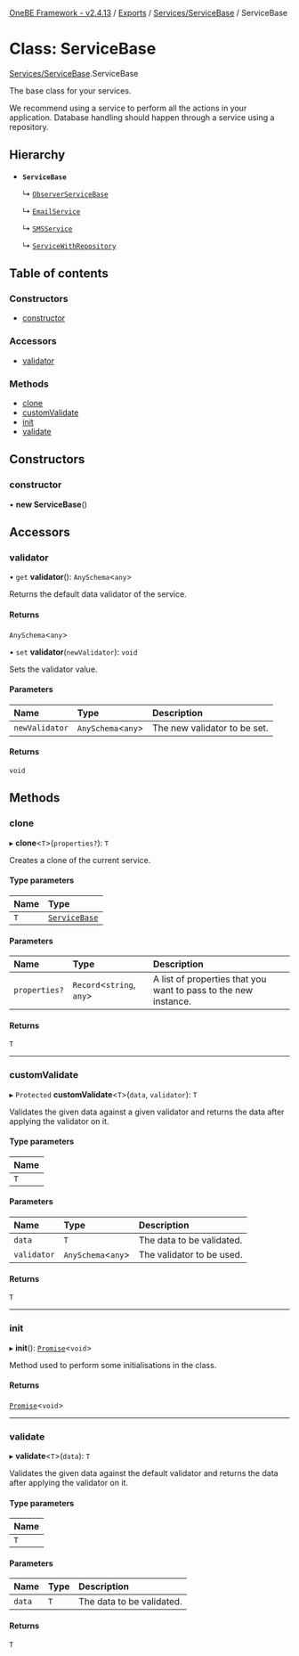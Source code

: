 [OneBE Framework - v2.4.13](../README.md) / [Exports](../modules.md) / [Services/ServiceBase](../modules/Services_ServiceBase.md) / ServiceBase

# Class: ServiceBase

[Services/ServiceBase](../modules/Services_ServiceBase.md).ServiceBase

The base class for your services.

We recommend using a service to perform all the actions in your application. Database handling should
happen through a service using a repository.

## Hierarchy

- **`ServiceBase`**

  ↳ [`ObserverServiceBase`](DB_Mongo_ObserverServiceBase.ObserverServiceBase.md)

  ↳ [`EmailService`](Email_EmailService.EmailService.md)

  ↳ [`SMSService`](SMS_SMSService.SMSService.md)

  ↳ [`ServiceWithRepository`](Services_ServiceWithRepository.ServiceWithRepository.md)

## Table of contents

### Constructors

- [constructor](Services_ServiceBase.ServiceBase.md#constructor)

### Accessors

- [validator](Services_ServiceBase.ServiceBase.md#validator)

### Methods

- [clone](Services_ServiceBase.ServiceBase.md#clone)
- [customValidate](Services_ServiceBase.ServiceBase.md#customvalidate)
- [init](Services_ServiceBase.ServiceBase.md#init)
- [validate](Services_ServiceBase.ServiceBase.md#validate)

## Constructors

### constructor

• **new ServiceBase**()

## Accessors

### validator

• `get` **validator**(): `AnySchema`<`any`\>

Returns the default data validator of the service.

#### Returns

`AnySchema`<`any`\>

• `set` **validator**(`newValidator`): `void`

Sets the validator value.

#### Parameters

| Name | Type | Description |
| :------ | :------ | :------ |
| `newValidator` | `AnySchema`<`any`\> | The new validator to be set. |

#### Returns

`void`

## Methods

### clone

▸ **clone**<`T`\>(`properties?`): `T`

Creates a clone of the current service.

#### Type parameters

| Name | Type |
| :------ | :------ |
| `T` | [`ServiceBase`](Services_ServiceBase.ServiceBase.md) |

#### Parameters

| Name | Type | Description |
| :------ | :------ | :------ |
| `properties?` | `Record`<`string`, `any`\> | A list of properties that you want to pass to the new instance. |

#### Returns

`T`

___

### customValidate

▸ `Protected` **customValidate**<`T`\>(`data`, `validator`): `T`

Validates the given data against a given validator and returns
the data after applying the validator on it.

#### Type parameters

| Name |
| :------ |
| `T` |

#### Parameters

| Name | Type | Description |
| :------ | :------ | :------ |
| `data` | `T` | The data to be validated. |
| `validator` | `AnySchema`<`any`\> | The validator to be used. |

#### Returns

`T`

___

### init

▸ **init**(): [`Promise`]( https://developer.mozilla.org/en-US/docs/Web/JavaScript/Reference/Global_Objects/Promise )<`void`\>

Method used to perform some initialisations in the class.

#### Returns

[`Promise`]( https://developer.mozilla.org/en-US/docs/Web/JavaScript/Reference/Global_Objects/Promise )<`void`\>

___

### validate

▸ **validate**<`T`\>(`data`): `T`

Validates the given data against the default validator and returns
the data after applying the validator on it.

#### Type parameters

| Name |
| :------ |
| `T` |

#### Parameters

| Name | Type | Description |
| :------ | :------ | :------ |
| `data` | `T` | The data to be validated. |

#### Returns

`T`
